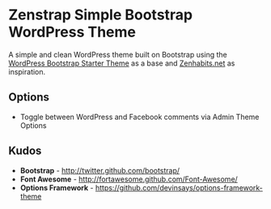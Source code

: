 Zenstrap Simple Bootstrap WordPress Theme
=================================

A simple and clean WordPress theme built on Bootstrap using the [WordPress Bootstrap Starter Theme](https://github.com/48Web/WordPress-Bootstrap-Starter-Theme) as a base and [Zenhabits.net](http://zenhabits.net) as inspiration.

Options
-------
+ Toggle between WordPress and Facebook comments via Admin Theme Options

Kudos
-----
+ **Bootstrap** - http://twitter.github.com/bootstrap/
+ **Font Awesome** - http://fortawesome.github.com/Font-Awesome/
+ **Options Framework** - https://github.com/devinsays/options-framework-theme